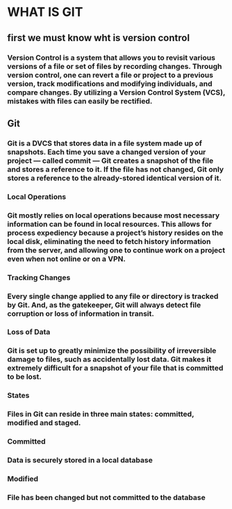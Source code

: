 # WHAT IS GIT 
## first we must know wht is version control

### Version Control is a system that allows you to revisit various versions of a file or set of files by recording changes. Through version control, one can revert a file or project to a previous version, track modifications and modifying individuals, and compare changes. By utilizing a Version Control System (VCS), mistakes with files can easily be rectified.

## Git 
### Git is a DVCS that stores data in a file system made up of snapshots. Each time you save a changed version of your project — called commit — Git creates a snapshot of the file and stores a reference to it. If the file has not changed, Git only stores a reference to the already-stored identical version of it.

### Local Operations

### Git mostly relies on local operations because most necessary information can be found in local resources. This allows for process expediency because a project’s history resides on the local disk, eliminating the need to fetch history information from the server, and allowing one to continue work on a project even when not online or on a VPN.

### Tracking Changes

### Every single change applied to any file or directory is tracked by Git. And, as the gatekeeper, Git will always detect file corruption or loss of information in transit.

### Loss of Data

### Git is set up to greatly minimize the possibility of irreversible damage to files, such as accidentally lost data. Git makes it extremely difficult for a snapshot of your file that is committed to be lost.

### States

### Files in Git can reside in three main states: committed, modified and staged.

### Committed

### Data is securely stored in a local database

### Modified

### File has been changed but not committed to the database